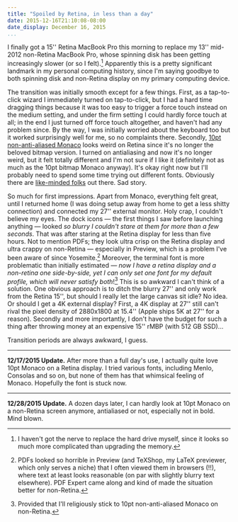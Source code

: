 ```yaml
---
title: "Spoiled by Retina, in less than a day"
date: 2015-12-16T21:10:08-08:00
date_display: December 16, 2015
...
```


I finally got a 15'' Retina MacBook Pro this morning to replace my 13'' mid-2012 non-Retina MacBook Pro, whose spinning disk has been getting increasingly slower (or so I felt).[^replace] Apparently this is a pretty significant landmark in my personal computing history, since I'm saying goodbye to both spinning disk and non-Retina display on my primary computing device.

The transition was initially smooth except for a few things. First, as a tap-to-click wizard I immediately turned on tap-to-click, but I had a hard time dragging things because it was too easy to trigger a force touch instead on the medium setting, and under the firm setting I could hardly force touch at all; in the end I just turned off force touch altogether, and haven't had any problem since. By the way, I was initially worried about the keyboard too but it worked surprisingly well for me, so no complaints there. Secondly, [10pt non-anti-aliased Monaco](/blog/2015-08-31-after-all-these-years-10pt-non-anti-aliased-monaco-is-still-the-best.html) looks weird on Retina since it's no longer the beloved bitmap version. I turned on antialiasing and now it's no longer weird, but it felt totally different and I'm not sure if I like it (definitely not as much as the 10pt bitmap Monaco anyway). It's okay right now but I'll probably need to spend some time trying out different fonts. Obviously there are [like-minded folks](https://news.ycombinator.com/item?id=10140728) out there. Sad story.

So much for first impressions. Apart from Monaco, everything felt great, until I returned home (I was doing setup away from home to get a less shitty connection) and connected my 27'' external monitor. Holy crap, I couldn't believe my eyes. The dock icons — the first things I saw before launching anything — looked *so blurry I couldn't stare at them for more than a few seconds*. That was after staring at the Retina display for less than five hours. Not to mention PDFs; they look ultra crisp on the Retina display and ultra crappy on non-Retina — especially in Preview, which is a problem I've been aware of since Yosemite.[^pdfs] Moreover, the terminal font is more problematic than initially estimated — *now I have a retina display and a non-retina one side-by-side, yet I can only set one font for my default profile, which will never satisfy both*![^provided] This is so awkward I can't think of a solution. One obvious approach is to ditch the blurry 27'' and only work from the Retina 15'', but should I really let the large canvas sit idle? No idea. Or should I get a 4K external display? First, a 4K display at 27'' still can't rival the pixel density of 2880x1800 at 15.4'' (Apple ships 5K at 27'' for a reason). Secondly and more importantly, I don't have the budget for such a thing after throwing money at an expensive 15'' rMBP (with 512 GB SSD)...

Transition periods are always awkward, I guess.

---

**12/17/2015 Update.** After more than a full day's use, I actually quite love 10pt Monaco on a Retina display. I tried various fonts, including Menlo, Consolas and so on, but none of them has that whimsical feeling of Monaco. Hopefully the font is stuck now.

---

**12/28/2015 Update.** A dozen days later, I can hardly look at 10pt Monaco on a non-Retina screen anymore, antialiased or not, especially not in bold. Mind blown.

[^replace]: I haven't got the nerve to replace the hard drive myself, since it looks so much more complicated than upgrading the memory.

[^pdfs]: PDFs looked so horrible in Preview (and TeXShop, my LaTeX previewer, which only serves a niche) that I often viewed them in browsers (!!), where text at least looks reasonable (on par with slightly blurry text elsewhere). PDF Expert came along and kind of made the situation better for non-Retina.

[^provided]: Provided that I'll religiously stick to 10pt non-anti-aliased Monaco on non-Retina.
